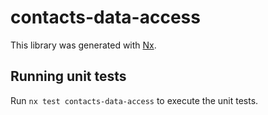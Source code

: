 # contacts-data-access

This library was generated with [Nx](https://nx.dev).

## Running unit tests

Run `nx test contacts-data-access` to execute the unit tests.
